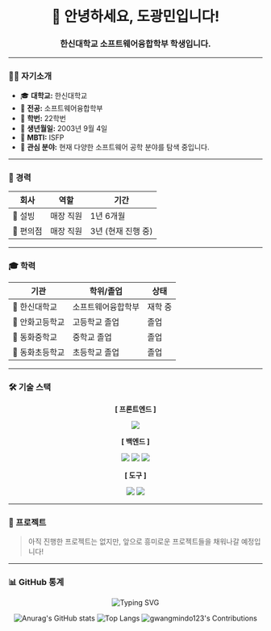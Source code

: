 <div align="center">
  
# 👋 안녕하세요, 도광민입니다!
### 한신대학교 소프트웨어융합학부 학생입니다.

</div>

---

### 👨‍💻 자기소개

- 🎓 **대학교:** 한신대학교
- 🏫 **전공:** 소프트웨어융합학부
- 📅 **학번:** 22학번
- 🎂 **생년월일:** 2003년 9월 4일
- 👤 **MBTI:** ISFP
- 🤔 **관심 분야:** 현재 다양한 소프트웨어 공학 분야를 탐색 중입니다.

---

### 💼 경력

| 회사 | 역할 | 기간 |
|---|---|---|
| 🍨 설빙 | 매장 직원 | 1년 6개월 |
| 🏪 편의점 | 매장 직원 | 3년 (현재 진행 중) |

---

### 🎓 학력

| 기관 | 학위/졸업 | 상태 |
|---|---|---|
| 🏫 한신대학교 | 소프트웨어융합학부 | 재학 중 |
| 🏫 안화고등학교 | 고등학교 졸업 | 졸업 |
| 🏫 동화중학교 | 중학교 졸업 | 졸업 |
| 🏫 동화초등학교 | 초등학교 졸업 | 졸업 |

---

### 🛠️ 기술 스택

<div align="center">
  
**[ 프론트엔드 ]**

<img src="https://img.shields.io/badge/HTML5-E34F26?style=for-the-badge&logo=html5&logoColor=white">

**[ 백엔드 ]**

<img src="https://img.shields.io/badge/Node.js-339933?style=for-the-badge&logo=Node.js&logoColor=white">
<img src="https://img.shields.io/badge/Python-3776AB?style=for-the-badge&logo=python&logoColor=white">
<img src="https://img.shields.io/badge/Java-007396?style=for-the-badge&logo=java&logoColor=white">

**[ 도구 ]**


<img src="https://img.shields.io/badge/Github-181717?style=for-the-badge&logo=github&logoColor=white">
<img src="https://img.shields.io/badge/VSCode-007ACC?style=for-the-badge&logo=visualstudiocode&logoColor=white">

</div>

---

### 🚀 프로젝트

> 아직 진행한 프로젝트는 없지만, 앞으로 흥미로운 프로젝트들을 채워나갈 예정입니다!

---

### 📊 GitHub 통계

<div align="center">

<img src="https://github-readme-typing-svg.herokuapp.com?font=Roboto&color=fe428e&size=20&center=true&vCenter=true&width=400&height=50&lines=57+contributions+in+the+last+year" alt="Typing SVG" />

![Anurag's GitHub stats](https://github-readme-stats.vercel.app/api?username=gwangmindo123&show_icons=true&theme=radical)
![Top Langs](https://github-readme-stats.vercel.app/api/top-langs/?username=gwangmindo123&layout=compact&theme=radical)
![gwangmindo123's Contributions](https://github.pumbas.net/api/contributions/gwangmindo123?colour=fe428e&bgColour=141321&dotColour=a9fef7)

</div>